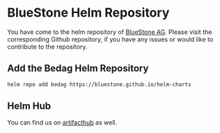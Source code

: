 # BlueStone Helm Repository

You have come to the helm repository of [BlueStone AG](https://www.bluestone.ch/de/). Please visit the corresponding Github repository, if you have any issues or would like to contribute to the repository.


## Add the Bedag Helm Repository

```bash
helm repo add bedag https://bluestone.github.io/helm-charts
```

## Helm Hub

You can find us on [artifacthub](https://artifactub.io/) as well.
